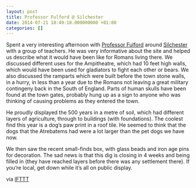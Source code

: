 ```yaml
---
layout: post
title: Professor Fulford @ Silchester 
date: 2014-07-21 18:49:18.000000000 +01:00
categories: []
---
```

Spent a very interesting afternoon with [Professor Fulford](http://www.reading.ac.uk/archaeology/about/staff/m-g-fulford.aspx) around [Silchester](https://en.wikipedia.org/wiki/Silchester) with a group of teachers. He was very informative about the site and helped us describe what it would have been like for Romans living there. We discussed different uses for the Ampitheatre, which had 10 feet high walls, which would have been used for gladiators to fight each other or bears.
We also discussed the ramparts which were built before the town stone walls, in a hurry, in less than a year due to the Romans not leaving a great military contingeny back in the South of England. Parts of human skulls have been found at the town gates, probably hung up as a sign to anyone who was thinking of causing problems as they entered the town.

He proudly displayed the 500 years in a metre of soil, which had different layers of agriculture, through to buildings (with foundations). The coolest find this year is a dog’s paw print in a roof tile. He seemed to think that the dogs that the Atrebatems had were a lot larger than the pet dogs we have now.

We then saw the recent small-finds box, with glass beads and iron age pins for decoration. The sad news is that this dig is closing in 4 weeks and being filled in (they have reached layers before there was any settlement there). If you’re local, get down while it’s all on public display.

via <a href="http://ift.tt/1c4nCfM">IFTTT</a></p>

